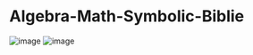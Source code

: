 # Algebra-Math-Symbolic-Biblie
![image](https://github.com/aldotb/Algebra-Math-Symbolic-Biblie/assets/12405878/5c357e59-84ae-46ca-9f3d-f1265f4557d1)
![image](https://github.com/aldotb/Algebra-Math-Symbolic-Biblie/assets/12405878/84636f89-d709-40ae-b702-435c594056b9)

